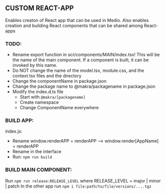 ## CUSTOM REACT-APP

Enables creaton of React app that can be used in Medio. Also enables creation and building React components that can be shared among React-apps

### TODO:

-   Rename export function in scr/components/MAIN/index.tsx! This will be the name of the main component. If a component is built, it can be invoked by this name.
-   Do NOT change the name of the model.tsx, module.css, and the context.tsx files and the directory
-   Change the componentName in package.json
-   Change the package name to @makra/packagename in package.json
-   Modify the index.d.ts file
    -   Start with `@makra/[packagename]`
    -   Create namespace
    -   Change ComponentName everywhere

### BUILD APP:

index.js:

-   Rename window.renderAPP = renderAPP --> window.render[AppName] = renderAPP
-   Rename in the interface
-   Run: `npm run build`

### BUILD MAIN COMPONENT:

Run `npm run release:RELEASE_LEVEL` where RELEASE_LEVEL = major | minor | patch
In the other app run `npm i file:path/to/file/versions/....tgz`
